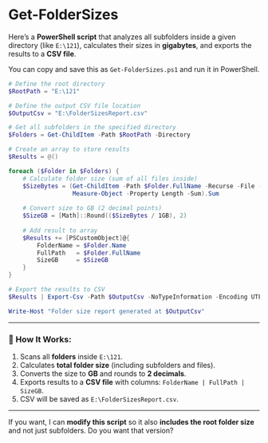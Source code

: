 # Get-FolderSizes
Here’s a **PowerShell script** that analyzes all subfolders inside a given directory (like `E:\121`), calculates their sizes in **gigabytes**, and exports the results to a **CSV file**.

You can copy and save this as `Get-FolderSizes.ps1` and run it in PowerShell.

```powershell
# Define the root directory
$RootPath = "E:\121"

# Define the output CSV file location
$OutputCsv = "E:\FolderSizesReport.csv"

# Get all subfolders in the specified directory
$Folders = Get-ChildItem -Path $RootPath -Directory

# Create an array to store results
$Results = @()

foreach ($Folder in $Folders) {
    # Calculate folder size (sum of all files inside)
    $SizeBytes = (Get-ChildItem -Path $Folder.FullName -Recurse -File -ErrorAction SilentlyContinue | 
                  Measure-Object -Property Length -Sum).Sum
    
    # Convert size to GB (2 decimal points)
    $SizeGB = [Math]::Round(($SizeBytes / 1GB), 2)
    
    # Add result to array
    $Results += [PSCustomObject]@{
        FolderName = $Folder.Name
        FullPath   = $Folder.FullName
        SizeGB     = $SizeGB
    }
}

# Export the results to CSV
$Results | Export-Csv -Path $OutputCsv -NoTypeInformation -Encoding UTF8

Write-Host "Folder size report generated at $OutputCsv"
```

---

### 🔹 How It Works:

1. Scans all **folders** inside `E:\121`.
2. Calculates **total folder size** (including subfolders and files).
3. Converts the size to **GB** and rounds to **2 decimals**.
4. Exports results to a **CSV file** with columns:
   `FolderName | FullPath | SizeGB`.
5. CSV will be saved as `E:\FolderSizesReport.csv`.

---

If you want, I can **modify this script** so it also **includes the root folder size** and not just subfolders.
Do you want that version?
